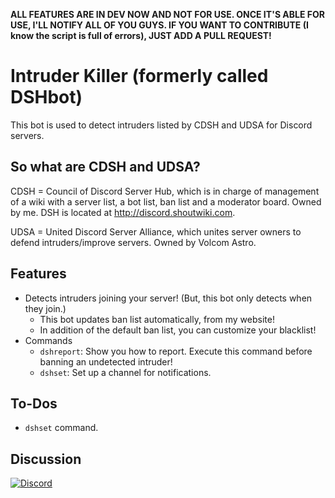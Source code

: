 **ALL FEATURES ARE IN DEV NOW AND NOT FOR USE. ONCE IT'S ABLE FOR USE, I'LL NOTIFY ALL OF YOU GUYS. IF YOU WANT TO CONTRIBUTE (I know the script is full of errors), JUST ADD A PULL REQUEST!**

# Intruder Killer (formerly called DSHbot)
This bot is used to detect intruders listed by CDSH and UDSA for Discord servers.

## So what are CDSH and UDSA?
CDSH = Council of Discord Server Hub, which is in charge of management of a wiki with a server list, a bot list, ban list and a moderator board. Owned by me. DSH is located at http://discord.shoutwiki.com.

UDSA = United Discord Server Alliance, which unites server owners to defend intruders/improve servers. Owned by Volcom Astro.

## Features
* Detects intruders joining your server! (But, this bot only detects when they join.)
  * This bot updates ban list automatically, from my website!
  * In addition of the default ban list, you can customize your blacklist!
* Commands
  * `dshreport`: Show you how to report. Execute this command before banning an undetected intruder!
  * `dshset`: Set up a channel for notifications.

## To-Dos
* `dshset` command.

## Discussion
[![Discord](https://discordapp.com/api/servers/155785349623185408/widget.png?style=banner2)](http://discord.gg/0rwzEIjthZUwSN9Z)
